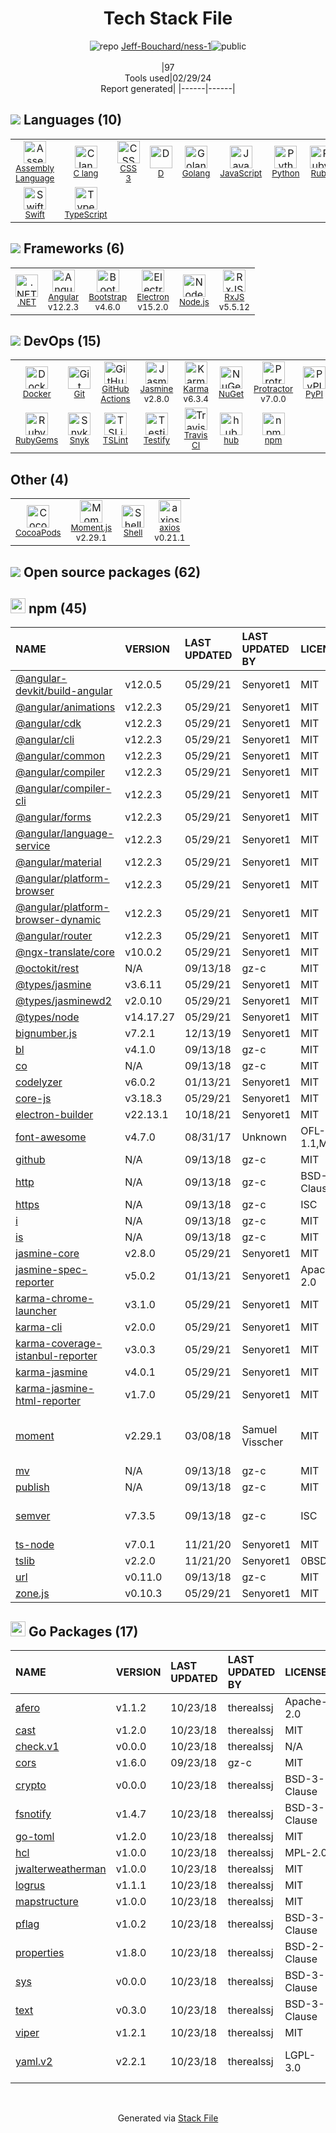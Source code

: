 <!--
&lt;--- Readme.md Snippet without images Start ---&gt;
## Tech Stack
Jeff-Bouchard/ness-1 is built on the following main stack:

- [Assembly Language](https://en.wikipedia.org/wiki/Assembly_language) – Languages
- [C lang](http://en.wikipedia.org/wiki/C_(programming_language)) – Languages
- [D](http://dlang.org/) – Languages
- [Golang](http://golang.org/) – Languages
- [JavaScript](https://developer.mozilla.org/en-US/docs/Web/JavaScript) – Languages
- [Python](https://www.python.org) – Languages
- [Ruby](https://www.ruby-lang.org) – Languages
- [Swift](https://developer.apple.com/swift/) – Languages
- [TypeScript](http://www.typescriptlang.org) – Languages
- [.NET](http://www.microsoft.com/net/) – Frameworks (Full Stack)
- [Angular](https://angular.io) – Javascript MVC Frameworks
- [Bootstrap](http://getbootstrap.com/) – Front-End Frameworks
- [Electron](http://electron.atom.io/) – Cross-Platform Desktop Development
- [Node.js](http://nodejs.org/) – Frameworks (Full Stack)
- [RxJS](http://reactivex.io/rxjs/) – Concurrency Frameworks
- [Docker](https://www.docker.com/) – Virtual Machine Platforms & Containers
- [GitHub Actions](https://github.com/features/actions) – Continuous Integration
- [Jasmine](http://jasmine.github.io/) – Javascript Testing Framework
- [Karma](http://karma-runner.github.io/) – Browser Testing
- [Protractor](http://angular.github.io/protractor) – Javascript Testing Framework
- [Snyk](https://snyk.io/) – Dependency Monitoring
- [TSLint](https://github.com/palantir/tslint) – Code Review
- [Testify](https://github.com/stretchr/testify) – Go Testing
- [Travis CI](http://travis-ci.com/) – Continuous Integration
- [hub](http://hub.github.com/) – Git Tools
- [Moment.js](http://momentjs.com/) – Javascript Utilities & Libraries
- [Shell](https://en.wikipedia.org/wiki/Shell_script) – Shells
- [axios](https://github.com/mzabriskie/axios) – Javascript Utilities & Libraries

Full tech stack [here](/techstack.md)

&lt;--- Readme.md Snippet without images End ---&gt;

&lt;--- Readme.md Snippet with images Start ---&gt;
## Tech Stack
Jeff-Bouchard/ness-1 is built on the following main stack:

- <img width='25' height='25' src='https://img.stackshare.io/service/4934/default_71f18bbdc61fb88cefb66415bb55dc6f1e60e5ec.png' alt='Assembly Language'/> [Assembly Language](https://en.wikipedia.org/wiki/Assembly_language) – Languages
- <img width='25' height='25' src='https://img.stackshare.io/no-img-open-source.png' alt='C lang'/> [C lang](http://en.wikipedia.org/wiki/C_(programming_language)) – Languages
- <img width='25' height='25' src='https://img.stackshare.io/service/3117/d-5.png' alt='D'/> [D](http://dlang.org/) – Languages
- <img width='25' height='25' src='https://img.stackshare.io/service/1005/O6AczwfV_400x400.png' alt='Golang'/> [Golang](http://golang.org/) – Languages
- <img width='25' height='25' src='https://img.stackshare.io/service/1209/javascript.jpeg' alt='JavaScript'/> [JavaScript](https://developer.mozilla.org/en-US/docs/Web/JavaScript) – Languages
- <img width='25' height='25' src='https://img.stackshare.io/service/993/pUBY5pVj.png' alt='Python'/> [Python](https://www.python.org) – Languages
- <img width='25' height='25' src='https://img.stackshare.io/service/989/ruby.png' alt='Ruby'/> [Ruby](https://www.ruby-lang.org) – Languages
- <img width='25' height='25' src='https://img.stackshare.io/service/1009/tuHsaI2U.png' alt='Swift'/> [Swift](https://developer.apple.com/swift/) – Languages
- <img width='25' height='25' src='https://img.stackshare.io/service/1612/bynNY5dJ.jpg' alt='TypeScript'/> [TypeScript](http://www.typescriptlang.org) – Languages
- <img width='25' height='25' src='https://img.stackshare.io/service/1014/IoPy1dce_400x400.png' alt='.NET'/> [.NET](http://www.microsoft.com/net/) – Frameworks (Full Stack)
- <img width='25' height='25' src='https://img.stackshare.io/service/3745/cb8U-gL6_400x400.jpg' alt='Angular'/> [Angular](https://angular.io) – Javascript MVC Frameworks
- <img width='25' height='25' src='https://img.stackshare.io/service/1101/C9QJ7V3X.png' alt='Bootstrap'/> [Bootstrap](http://getbootstrap.com/) – Front-End Frameworks
- <img width='25' height='25' src='https://img.stackshare.io/service/2946/default_18a71b65e69d7aef5f218ae07f64eb6e1594c444.jpg' alt='Electron'/> [Electron](http://electron.atom.io/) – Cross-Platform Desktop Development
- <img width='25' height='25' src='https://img.stackshare.io/service/1011/n1JRsFeB_400x400.png' alt='Node.js'/> [Node.js](http://nodejs.org/) – Frameworks (Full Stack)
- <img width='25' height='25' src='https://img.stackshare.io/service/1796/984368.png' alt='RxJS'/> [RxJS](http://reactivex.io/rxjs/) – Concurrency Frameworks
- <img width='25' height='25' src='https://img.stackshare.io/service/586/n4u37v9t_400x400.png' alt='Docker'/> [Docker](https://www.docker.com/) – Virtual Machine Platforms & Containers
- <img width='25' height='25' src='https://img.stackshare.io/service/11563/actions.png' alt='GitHub Actions'/> [GitHub Actions](https://github.com/features/actions) – Continuous Integration
- <img width='25' height='25' src='https://img.stackshare.io/service/831/7c0b595409af531b9cdeb07f8c513e8b.png' alt='Jasmine'/> [Jasmine](http://jasmine.github.io/) – Javascript Testing Framework
- <img width='25' height='25' src='https://img.stackshare.io/service/1420/TidYGd6a.png' alt='Karma'/> [Karma](http://karma-runner.github.io/) – Browser Testing
- <img width='25' height='25' src='https://img.stackshare.io/service/1754/protractor-logo1.png' alt='Protractor'/> [Protractor](http://angular.github.io/protractor) – Javascript Testing Framework
- <img width='25' height='25' src='https://img.stackshare.io/service/5326/6p1SNAJu.jpg' alt='Snyk'/> [Snyk](https://snyk.io/) – Dependency Monitoring
- <img width='25' height='25' src='https://img.stackshare.io/service/5561/303157.png' alt='TSLint'/> [TSLint](https://github.com/palantir/tslint) – Code Review
- <img width='25' height='25' src='https://img.stackshare.io/service/8695/stretchr.png' alt='Testify'/> [Testify](https://github.com/stretchr/testify) – Go Testing
- <img width='25' height='25' src='https://img.stackshare.io/service/460/Lu6cGu0z_400x400.png' alt='Travis CI'/> [Travis CI](http://travis-ci.com/) – Continuous Integration
- <img width='25' height='25' src='https://img.stackshare.io/no-img-open-source.png' alt='hub'/> [hub](http://hub.github.com/) – Git Tools
- <img width='25' height='25' src='https://img.stackshare.io/service/3643/Xrtdc94q_400x400.png' alt='Moment.js'/> [Moment.js](http://momentjs.com/) – Javascript Utilities & Libraries
- <img width='25' height='25' src='https://img.stackshare.io/service/4631/default_c2062d40130562bdc836c13dbca02d318205a962.png' alt='Shell'/> [Shell](https://en.wikipedia.org/wiki/Shell_script) – Shells
- <img width='25' height='25' src='https://img.stackshare.io/no-img-open-source.png' alt='axios'/> [axios](https://github.com/mzabriskie/axios) – Javascript Utilities & Libraries

Full tech stack [here](/techstack.md)

&lt;--- Readme.md Snippet with images End ---&gt;
-->
<div align="center">

# Tech Stack File
![](https://img.stackshare.io/repo.svg "repo") [Jeff-Bouchard/ness-1](https://github.com/Jeff-Bouchard/ness-1)![](https://img.stackshare.io/public_badge.svg "public")
<br/><br/>
|97<br/>Tools used|02/29/24 <br/>Report generated|
|------|------|
</div>

## <img src='https://img.stackshare.io/languages.svg'/> Languages (10)
<table><tr>
  <td align='center'>
  <img width='36' height='36' src='https://img.stackshare.io/service/4934/default_71f18bbdc61fb88cefb66415bb55dc6f1e60e5ec.png' alt='Assembly Language'>
  <br>
  <sub><a href="https://en.wikipedia.org/wiki/Assembly_language">Assembly Language</a></sub>
  <br>
  <sub></sub>
</td>

<td align='center'>
  <img width='36' height='36' src='https://img.stackshare.io/no-img-open-source.png' alt='C lang'>
  <br>
  <sub><a href="http://en.wikipedia.org/wiki/C_(programming_language)">C lang</a></sub>
  <br>
  <sub></sub>
</td>

<td align='center'>
  <img width='36' height='36' src='https://img.stackshare.io/service/6727/css.png' alt='CSS 3'>
  <br>
  <sub><a href="https://developer.mozilla.org/en-US/docs/Web/CSS/CSS3">CSS 3</a></sub>
  <br>
  <sub></sub>
</td>

<td align='center'>
  <img width='36' height='36' src='https://img.stackshare.io/service/3117/d-5.png' alt='D'>
  <br>
  <sub><a href="http://dlang.org/">D</a></sub>
  <br>
  <sub></sub>
</td>

<td align='center'>
  <img width='36' height='36' src='https://img.stackshare.io/service/1005/O6AczwfV_400x400.png' alt='Golang'>
  <br>
  <sub><a href="http://golang.org/">Golang</a></sub>
  <br>
  <sub></sub>
</td>

<td align='center'>
  <img width='36' height='36' src='https://img.stackshare.io/service/1209/javascript.jpeg' alt='JavaScript'>
  <br>
  <sub><a href="https://developer.mozilla.org/en-US/docs/Web/JavaScript">JavaScript</a></sub>
  <br>
  <sub></sub>
</td>

<td align='center'>
  <img width='36' height='36' src='https://img.stackshare.io/service/993/pUBY5pVj.png' alt='Python'>
  <br>
  <sub><a href="https://www.python.org">Python</a></sub>
  <br>
  <sub></sub>
</td>

<td align='center'>
  <img width='36' height='36' src='https://img.stackshare.io/service/989/ruby.png' alt='Ruby'>
  <br>
  <sub><a href="https://www.ruby-lang.org">Ruby</a></sub>
  <br>
  <sub></sub>
</td>

</tr>
<tr>
  <td align='center'>
  <img width='36' height='36' src='https://img.stackshare.io/service/1009/tuHsaI2U.png' alt='Swift'>
  <br>
  <sub><a href="https://developer.apple.com/swift/">Swift</a></sub>
  <br>
  <sub></sub>
</td>

<td align='center'>
  <img width='36' height='36' src='https://img.stackshare.io/service/1612/bynNY5dJ.jpg' alt='TypeScript'>
  <br>
  <sub><a href="http://www.typescriptlang.org">TypeScript</a></sub>
  <br>
  <sub></sub>
</td>

</tr>
</table>

## <img src='https://img.stackshare.io/frameworks.svg'/> Frameworks (6)
<table><tr>
  <td align='center'>
  <img width='36' height='36' src='https://img.stackshare.io/service/1014/IoPy1dce_400x400.png' alt='.NET'>
  <br>
  <sub><a href="http://www.microsoft.com/net/">.NET</a></sub>
  <br>
  <sub></sub>
</td>

<td align='center'>
  <img width='36' height='36' src='https://img.stackshare.io/service/3745/cb8U-gL6_400x400.jpg' alt='Angular'>
  <br>
  <sub><a href="https://angular.io">Angular</a></sub>
  <br>
  <sub>v12.2.3</sub>
</td>

<td align='center'>
  <img width='36' height='36' src='https://img.stackshare.io/service/1101/C9QJ7V3X.png' alt='Bootstrap'>
  <br>
  <sub><a href="http://getbootstrap.com/">Bootstrap</a></sub>
  <br>
  <sub>v4.6.0</sub>
</td>

<td align='center'>
  <img width='36' height='36' src='https://img.stackshare.io/service/2946/default_18a71b65e69d7aef5f218ae07f64eb6e1594c444.jpg' alt='Electron'>
  <br>
  <sub><a href="http://electron.atom.io/">Electron</a></sub>
  <br>
  <sub>v15.2.0</sub>
</td>

<td align='center'>
  <img width='36' height='36' src='https://img.stackshare.io/service/1011/n1JRsFeB_400x400.png' alt='Node.js'>
  <br>
  <sub><a href="http://nodejs.org/">Node.js</a></sub>
  <br>
  <sub></sub>
</td>

<td align='center'>
  <img width='36' height='36' src='https://img.stackshare.io/service/1796/984368.png' alt='RxJS'>
  <br>
  <sub><a href="http://reactivex.io/rxjs/">RxJS</a></sub>
  <br>
  <sub>v5.5.12</sub>
</td>

</tr>
</table>

## <img src='https://img.stackshare.io/devops.svg'/> DevOps (15)
<table><tr>
  <td align='center'>
  <img width='36' height='36' src='https://img.stackshare.io/service/586/n4u37v9t_400x400.png' alt='Docker'>
  <br>
  <sub><a href="https://www.docker.com/">Docker</a></sub>
  <br>
  <sub></sub>
</td>

<td align='center'>
  <img width='36' height='36' src='https://img.stackshare.io/service/1046/git.png' alt='Git'>
  <br>
  <sub><a href="http://git-scm.com/">Git</a></sub>
  <br>
  <sub></sub>
</td>

<td align='center'>
  <img width='36' height='36' src='https://img.stackshare.io/service/11563/actions.png' alt='GitHub Actions'>
  <br>
  <sub><a href="https://github.com/features/actions">GitHub Actions</a></sub>
  <br>
  <sub></sub>
</td>

<td align='center'>
  <img width='36' height='36' src='https://img.stackshare.io/service/831/7c0b595409af531b9cdeb07f8c513e8b.png' alt='Jasmine'>
  <br>
  <sub><a href="http://jasmine.github.io/">Jasmine</a></sub>
  <br>
  <sub>v2.8.0</sub>
</td>

<td align='center'>
  <img width='36' height='36' src='https://img.stackshare.io/service/1420/TidYGd6a.png' alt='Karma'>
  <br>
  <sub><a href="http://karma-runner.github.io/">Karma</a></sub>
  <br>
  <sub>v6.3.4</sub>
</td>

<td align='center'>
  <img width='36' height='36' src='https://img.stackshare.io/service/2637/6I3oEOP4_400x400.jpg' alt='NuGet'>
  <br>
  <sub><a href="https://www.nuget.org/">NuGet</a></sub>
  <br>
  <sub></sub>
</td>

<td align='center'>
  <img width='36' height='36' src='https://img.stackshare.io/service/1754/protractor-logo1.png' alt='Protractor'>
  <br>
  <sub><a href="http://angular.github.io/protractor">Protractor</a></sub>
  <br>
  <sub>v7.0.0</sub>
</td>

<td align='center'>
  <img width='36' height='36' src='https://img.stackshare.io/service/12572/-RIWgodF_400x400.jpg' alt='PyPI'>
  <br>
  <sub><a href="https://pypi.org/">PyPI</a></sub>
  <br>
  <sub></sub>
</td>

</tr>
<tr>
  <td align='center'>
  <img width='36' height='36' src='https://img.stackshare.io/service/12795/5jL6-BA5_400x400.jpeg' alt='RubyGems'>
  <br>
  <sub><a href="https://rubygems.org/">RubyGems</a></sub>
  <br>
  <sub></sub>
</td>

<td align='center'>
  <img width='36' height='36' src='https://img.stackshare.io/service/5326/6p1SNAJu.jpg' alt='Snyk'>
  <br>
  <sub><a href="https://snyk.io/">Snyk</a></sub>
  <br>
  <sub></sub>
</td>

<td align='center'>
  <img width='36' height='36' src='https://img.stackshare.io/service/5561/303157.png' alt='TSLint'>
  <br>
  <sub><a href="https://github.com/palantir/tslint">TSLint</a></sub>
  <br>
  <sub></sub>
</td>

<td align='center'>
  <img width='36' height='36' src='https://img.stackshare.io/service/8695/stretchr.png' alt='Testify'>
  <br>
  <sub><a href="https://github.com/stretchr/testify">Testify</a></sub>
  <br>
  <sub></sub>
</td>

<td align='center'>
  <img width='36' height='36' src='https://img.stackshare.io/service/460/Lu6cGu0z_400x400.png' alt='Travis CI'>
  <br>
  <sub><a href="http://travis-ci.com/">Travis CI</a></sub>
  <br>
  <sub></sub>
</td>

<td align='center'>
  <img width='36' height='36' src='https://img.stackshare.io/no-img-open-source.png' alt='hub'>
  <br>
  <sub><a href="http://hub.github.com/">hub</a></sub>
  <br>
  <sub></sub>
</td>

<td align='center'>
  <img width='36' height='36' src='https://img.stackshare.io/service/1120/lejvzrnlpb308aftn31u.png' alt='npm'>
  <br>
  <sub><a href="https://www.npmjs.com/">npm</a></sub>
  <br>
  <sub></sub>
</td>

</tr>
</table>

## Other (4)
<table><tr>
  <td align='center'>
  <img width='36' height='36' src='https://img.stackshare.io/service/2426/e1cbdef9d4b11484049a033886578e54_400x400.png' alt='CocoaPods'>
  <br>
  <sub><a href="https://cocoapods.org/">CocoaPods</a></sub>
  <br>
  <sub></sub>
</td>

<td align='center'>
  <img width='36' height='36' src='https://img.stackshare.io/service/3643/Xrtdc94q_400x400.png' alt='Moment.js'>
  <br>
  <sub><a href="http://momentjs.com/">Moment.js</a></sub>
  <br>
  <sub>v2.29.1</sub>
</td>

<td align='center'>
  <img width='36' height='36' src='https://img.stackshare.io/service/4631/default_c2062d40130562bdc836c13dbca02d318205a962.png' alt='Shell'>
  <br>
  <sub><a href="https://en.wikipedia.org/wiki/Shell_script">Shell</a></sub>
  <br>
  <sub></sub>
</td>

<td align='center'>
  <img width='36' height='36' src='https://img.stackshare.io/no-img-open-source.png' alt='axios'>
  <br>
  <sub><a href="https://github.com/mzabriskie/axios">axios</a></sub>
  <br>
  <sub>v0.21.1</sub>
</td>

</tr>
</table>


## <img src='https://img.stackshare.io/group.svg' /> Open source packages (62)</h2>

## <img width='24' height='24' src='https://img.stackshare.io/service/1120/lejvzrnlpb308aftn31u.png'/> npm (45)

|NAME|VERSION|LAST UPDATED|LAST UPDATED BY|LICENSE|VULNERABILITIES|
|:------|:------|:------|:------|:------|:------|
|[@angular-devkit/build-angular](https://www.npmjs.com/@angular-devkit/build-angular)|v12.0.5|05/29/21|Senyoret1 |MIT|N/A|
|[@angular/animations](https://www.npmjs.com/@angular/animations)|v12.2.3|05/29/21|Senyoret1 |MIT|N/A|
|[@angular/cdk](https://www.npmjs.com/@angular/cdk)|v12.2.3|05/29/21|Senyoret1 |MIT|N/A|
|[@angular/cli](https://www.npmjs.com/@angular/cli)|v12.2.3|05/29/21|Senyoret1 |MIT|N/A|
|[@angular/common](https://www.npmjs.com/@angular/common)|v12.2.3|05/29/21|Senyoret1 |MIT|N/A|
|[@angular/compiler](https://www.npmjs.com/@angular/compiler)|v12.2.3|05/29/21|Senyoret1 |MIT|N/A|
|[@angular/compiler-cli](https://www.npmjs.com/@angular/compiler-cli)|v12.2.3|05/29/21|Senyoret1 |MIT|N/A|
|[@angular/forms](https://www.npmjs.com/@angular/forms)|v12.2.3|05/29/21|Senyoret1 |MIT|N/A|
|[@angular/language-service](https://www.npmjs.com/@angular/language-service)|v12.2.3|05/29/21|Senyoret1 |MIT|N/A|
|[@angular/material](https://www.npmjs.com/@angular/material)|v12.2.3|05/29/21|Senyoret1 |MIT|N/A|
|[@angular/platform-browser](https://www.npmjs.com/@angular/platform-browser)|v12.2.3|05/29/21|Senyoret1 |MIT|N/A|
|[@angular/platform-browser-dynamic](https://www.npmjs.com/@angular/platform-browser-dynamic)|v12.2.3|05/29/21|Senyoret1 |MIT|N/A|
|[@angular/router](https://www.npmjs.com/@angular/router)|v12.2.3|05/29/21|Senyoret1 |MIT|N/A|
|[@ngx-translate/core](https://www.npmjs.com/@ngx-translate/core)|v10.0.2|05/29/21|Senyoret1 |MIT|N/A|
|[@octokit/rest](https://www.npmjs.com/@octokit/rest)|N/A|09/13/18|gz-c |MIT|N/A|
|[@types/jasmine](https://www.npmjs.com/@types/jasmine)|v3.6.11|05/29/21|Senyoret1 |MIT|N/A|
|[@types/jasminewd2](https://www.npmjs.com/@types/jasminewd2)|v2.0.10|05/29/21|Senyoret1 |MIT|N/A|
|[@types/node](https://www.npmjs.com/@types/node)|v14.17.27|05/29/21|Senyoret1 |MIT|N/A|
|[bignumber.js](https://www.npmjs.com/bignumber.js)|v7.2.1|12/13/19|Senyoret1 |MIT|N/A|
|[bl](https://www.npmjs.com/bl)|v4.1.0|09/13/18|gz-c |MIT|N/A|
|[co](https://www.npmjs.com/co)|N/A|09/13/18|gz-c |MIT|N/A|
|[codelyzer](https://www.npmjs.com/codelyzer)|v6.0.2|01/13/21|Senyoret1 |MIT|N/A|
|[core-js](https://www.npmjs.com/core-js)|v3.18.3|05/29/21|Senyoret1 |MIT|N/A|
|[electron-builder](https://www.npmjs.com/electron-builder)|v22.13.1|10/18/21|Senyoret1 |MIT|N/A|
|[font-awesome](https://www.npmjs.com/font-awesome)|v4.7.0|08/31/17|Unknown |OFL-1.1,MIT|N/A|
|[github](https://www.npmjs.com/github)|N/A|09/13/18|gz-c |MIT|N/A|
|[http](https://www.npmjs.com/http)|N/A|09/13/18|gz-c |BSD-2-Clause|N/A|
|[https](https://www.npmjs.com/https)|N/A|09/13/18|gz-c |ISC|N/A|
|[i](https://www.npmjs.com/i)|N/A|09/13/18|gz-c |MIT|N/A|
|[is](https://www.npmjs.com/is)|N/A|09/13/18|gz-c |MIT|N/A|
|[jasmine-core](https://www.npmjs.com/jasmine-core)|v2.8.0|05/29/21|Senyoret1 |MIT|N/A|
|[jasmine-spec-reporter](https://www.npmjs.com/jasmine-spec-reporter)|v5.0.2|01/13/21|Senyoret1 |Apache-2.0|N/A|
|[karma-chrome-launcher](https://www.npmjs.com/karma-chrome-launcher)|v3.1.0|05/29/21|Senyoret1 |MIT|N/A|
|[karma-cli](https://www.npmjs.com/karma-cli)|v2.0.0|05/29/21|Senyoret1 |MIT|N/A|
|[karma-coverage-istanbul-reporter](https://www.npmjs.com/karma-coverage-istanbul-reporter)|v3.0.3|05/29/21|Senyoret1 |MIT|N/A|
|[karma-jasmine](https://www.npmjs.com/karma-jasmine)|v4.0.1|05/29/21|Senyoret1 |MIT|N/A|
|[karma-jasmine-html-reporter](https://www.npmjs.com/karma-jasmine-html-reporter)|v1.7.0|05/29/21|Senyoret1 |MIT|N/A|
|[moment](https://www.npmjs.com/moment)|v2.29.1|03/08/18|Samuel Visscher |MIT|[CVE-2022-24785](https://github.com/advisories/GHSA-8hfj-j24r-96c4) (High)<br/>[CVE-2022-31129](https://github.com/advisories/GHSA-wc69-rhjr-hc9g) (High)|
|[mv](https://www.npmjs.com/mv)|N/A|09/13/18|gz-c |MIT|N/A|
|[publish](https://www.npmjs.com/publish)|N/A|09/13/18|gz-c |MIT|N/A|
|[semver](https://www.npmjs.com/semver)|v7.3.5|09/13/18|gz-c |ISC|[CVE-2022-25883](https://github.com/advisories/GHSA-c2qf-rxjj-qqgw) (Moderate)|
|[ts-node](https://www.npmjs.com/ts-node)|v7.0.1|11/21/20|Senyoret1 |MIT|N/A|
|[tslib](https://www.npmjs.com/tslib)|v2.2.0|11/21/20|Senyoret1 |0BSD|N/A|
|[url](https://www.npmjs.com/url)|v0.11.0|09/13/18|gz-c |MIT|N/A|
|[zone.js](https://www.npmjs.com/zone.js)|v0.10.3|05/29/21|Senyoret1 |MIT|N/A|


## <img width='24' height='24' src='https://img.stackshare.io/service/21112/default_1346bbda8fe03e4dce5601323a3ca47a10c1ae36.png'/> Go Packages (17)

|NAME|VERSION|LAST UPDATED|LAST UPDATED BY|LICENSE|VULNERABILITIES|
|:------|:------|:------|:------|:------|:------|
|[afero](https://pkg.go.dev/github.com/spf13/afero)|v1.1.2|10/23/18|therealssj |Apache-2.0|N/A|
|[cast](https://pkg.go.dev/github.com/spf13/cast)|v1.2.0|10/23/18|therealssj |MIT|N/A|
|[check.v1](https://pkg.go.dev/gopkg.in/check.v1)|v0.0.0|10/23/18|therealssj |N/A|N/A|
|[cors](https://pkg.go.dev/github.com/rs/cors)|v1.6.0|09/23/18|gz-c |MIT|N/A|
|[crypto](https://pkg.go.dev/golang.org/x/crypto)|v0.0.0|10/23/18|therealssj |BSD-3-Clause|[CVE-2020-9283](https://github.com/advisories/GHSA-ffhg-7mh4-33c4) (Moderate)|
|[fsnotify](https://pkg.go.dev/github.com/fsnotify/fsnotify)|v1.4.7|10/23/18|therealssj |BSD-3-Clause|N/A|
|[go-toml](https://pkg.go.dev/github.com/pelletier/go-toml)|v1.2.0|10/23/18|therealssj |MIT|N/A|
|[hcl](https://pkg.go.dev/github.com/hashicorp/hcl)|v1.0.0|10/23/18|therealssj |MPL-2.0|N/A|
|[jwalterweatherman](https://pkg.go.dev/github.com/spf13/jwalterweatherman)|v1.0.0|10/23/18|therealssj |MIT|N/A|
|[logrus](https://pkg.go.dev/github.com/sirupsen/logrus)|v1.1.1|10/23/18|therealssj |MIT|N/A|
|[mapstructure](https://pkg.go.dev/github.com/mitchellh/mapstructure)|v1.0.0|10/23/18|therealssj |MIT|N/A|
|[pflag](https://pkg.go.dev/github.com/spf13/pflag)|v1.0.2|10/23/18|therealssj |BSD-3-Clause|N/A|
|[properties](https://pkg.go.dev/github.com/magiconair/properties)|v1.8.0|10/23/18|therealssj |BSD-2-Clause|N/A|
|[sys](https://pkg.go.dev/golang.org/x/sys)|v0.0.0|10/23/18|therealssj |BSD-3-Clause|N/A|
|[text](https://pkg.go.dev/golang.org/x/text)|v0.3.0|10/23/18|therealssj |BSD-3-Clause|N/A|
|[viper](https://pkg.go.dev/github.com/spf13/viper)|v1.2.1|10/23/18|therealssj |MIT|N/A|
|[yaml.v2](https://pkg.go.dev/gopkg.in/yaml.v2)|v2.2.1|10/23/18|therealssj |LGPL-3.0|[CVE-2019-11254](https://github.com/advisories/GHSA-wxc4-f4m6-wwqv) (Moderate)|

<br/>
<div align='center'>

Generated via [Stack File](https://github.com/marketplace/stack-file)
